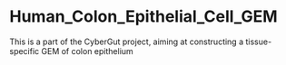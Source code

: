 # Human_Colon_Epithelial_Cell_GEM
This is a part of the CyberGut project, aiming at constructing a tissue-specific GEM of colon epithelium 
